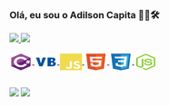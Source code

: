 ### Olá, eu sou o Adilson Capita 🔨🔧🛠

 <div>
  <a href="https://github.com/adilsoncapita">
  <img height="180em" src="https://github-readme-stats.vercel.app/api?username=adilsoncapita&show_icons=true&theme=dracula&include_all_commits=true&count_private=true"/>
  <img height="180em" src="https://github-readme-stats.vercel.app/api/top-langs/?username=adilsoncapita&layout=compact&langs_count=7&theme=dracula"/>
</div>
  
<div style="display: inline_block"><br>
  <img align="center" alt="Kaps-Csharp" height="30" width="40" src="https://raw.githubusercontent.com/devicons/devicon/master/icons/csharp/csharp-original.svg">
  <img align="center" alt="Kaps-Csharp" height="30" width="40" src="https://github.com/vscode-icons/vscode-icons/blob/master/icons/file_type_vb.svg">
  <img align="center" alt="Kaps-Js" height="30" width="40" src="https://raw.githubusercontent.com/devicons/devicon/master/icons/javascript/javascript-plain.svg">
  <img align="center" alt="Kaps-HTML" height="30" width="40" src="https://raw.githubusercontent.com/devicons/devicon/master/icons/html5/html5-original.svg">
  <img align="center" alt="Kaps-CSS" height="30" width="40" src="https://raw.githubusercontent.com/devicons/devicon/master/icons/css3/css3-original.svg">
  <img align="center" alt="Kaps-CSS" height="30" width="40" src="https://raw.githubusercontent.com/devicons/devicon/master/icons/nodejs/nodejs-original.svg">
</div>
  
  ##
 
<div> 
  <a href="https://instagram.com/adilson_capita_" target="_blank"><img src="https://img.shields.io/badge/-Instagram-%23E4405F?style=for-the-badge&logo=instagram&logoColor=white" target="_blank"></a>
  <a href="https://www.linkedin.com/in/adilson-capita-8522a2145" target="_blank"><img src="https://img.shields.io/badge/-LinkedIn-%230077B5?style=for-the-badge&logo=linkedin&logoColor=white" target="_blank"></a> 
</div>
